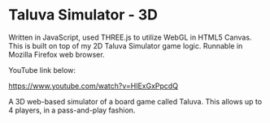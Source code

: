 # Taluva Simulator - 3D

Written in JavaScript, used THREE.js to utilize WebGL in HTML5 Canvas. This is built on top of my 2D Taluva Simulator game logic. Runnable in Mozilla Firefox web browser.

YouTube link below:

https://www.youtube.com/watch?v=HIExGxPpcdQ

A 3D web-based simulator of a board game called Taluva. This allows up to 4 players, in a pass-and-play fashion.
